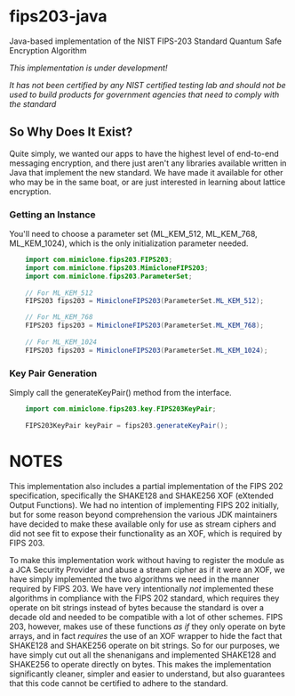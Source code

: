 # fips203-java
Java-based implementation of the NIST FIPS-203 Standard Quantum Safe Encryption Algorithm

*This implementation is under development!*

_It has not been certified by any NIST certified testing lab and should not be used to build products for government
agencies that need to comply with the standard_

## So Why Does It Exist?
Quite simply, we wanted our apps to have the highest level of end-to-end messaging encryption, and there just aren't
any libraries available written in Java that implement the new standard.  We have made it available for other who may be
in the same boat, or are just interested in learning about lattice encryption.

### Getting an Instance
You'll need to choose a parameter set (ML_KEM_512, ML_KEM_768, ML_KEM_1024), which is the
only initialization parameter needed.

```java
    import com.mimiclone.fips203.FIPS203;
    import com.mimiclone.fips203.MimicloneFIPS203;
    import com.mimiclone.fips203.ParameterSet;
    
    // For ML_KEM_512
    FIPS203 fips203 = MimicloneFIPS203(ParameterSet.ML_KEM_512);

    // For ML_KEM_768
    FIPS203 fips203 = MimicloneFIPS203(ParameterSet.ML_KEM_768);
    
    // For ML_KEM_1024
    FIPS203 fips203 = MimicloneFIPS203(ParameterSet.ML_KEM_1024);
```

### Key Pair Generation
Simply call the generateKeyPair() method from the interface.

```java
    import com.mimiclone.fips203.key.FIPS203KeyPair;
    
    FIPS203KeyPair keyPair = fips203.generateKeyPair();
```

# NOTES

This implementation also includes a partial implementation of the FIPS 202 specification,
specifically the SHAKE128 and SHAKE256 XOF (eXtended Output Functions).  We had no intention
of implementing FIPS 202 initially, but for some reason beyond comprehension the various
JDK maintainers have decided to make these available only for use as stream ciphers and
did not see fit to expose their functionality as an XOF, which is required by FIPS 203.

To make this implementation work without having to register the module as a JCA Security Provider
and abuse a stream cipher as if it were an XOF, we have simply implemented the two algorithms we
need in the manner required by FIPS 203.  We have very intentionally *not* implemented these
algorithms in compliance with the FIPS 202 standard, which requires they operate on bit strings
instead of bytes because the standard is over a decade old and needed to be compatible with
a lot of other schemes.  FIPS 203, however, makes use of these functions *as if* they only
operate on byte arrays, and in fact *requires* the use of an XOF wrapper to hide the fact
that SHAKE128 and SHAKE256 operate on bit strings.  So for our purposes, we have simply cut
out all the shenanigans and implemented SHAKE128 and SHAKE256 to operate directly on bytes.
This makes the implementation significantly cleaner, simpler and easier to understand, but
also guarantees that this code cannot be certified to adhere to the standard.